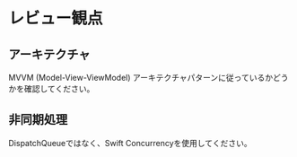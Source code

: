# レビュー観点

## アーキテクチャ
MVVM (Model-View-ViewModel) アーキテクチャパターンに従っているかどうかを確認してください。

## 非同期処理
DispatchQueueではなく、Swift Concurrencyを使用してください。
